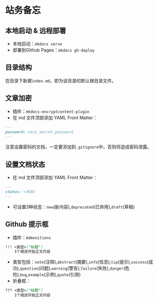 # 站务备忘

## 本地启动 & 远程部署
- 本地启动：`mkdocs serve`
- 部署到Github Pages：`mkdocs gh-deploy`

## 目录结构
在目录下新建`index.md`，即为该目录的默认根目录文件。

## 文章加密
- 插件：`mkdocs-encryptcontent-plugin`
- 在 md 文件顶部添加 YAML Front Matter：
```md
---
password: very_secret_password
---
```
注意设置密码的文档，一定要添加到`.gitignore`中，否则将造成密码泄露。

## 设置文档状态
- 在 md 文件顶部添加 YAML Front Matter：
```md
---
status: <状态>
---
```
- 可设置3种状态：`new`(新内容),`deprecated`(已弃用),`draft`(草稿)

## Github 提示框
- 插件：`Admonitions`
```md
!!! <类型>["标题"]
    1个缩进开始正文内容
```
- 类型包括：`note`(注释),`abstract`(摘要),`info`(信息),`tip`(提示),`success`(成功),`question`(问题),`warning`(警告),`failure`(失败),`danger`(危险),`bug`,`example`(示例),`quote`(引用)
- 折叠框：
```md
??? <类型>["标题"]
    1个缩进开始正文内容
```